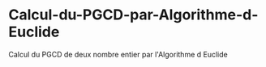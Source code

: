 # Calcul-du-PGCD-par-Algorithme-d-Euclide
Calcul du PGCD de deux nombre entier par l'Algorithme d Euclide
